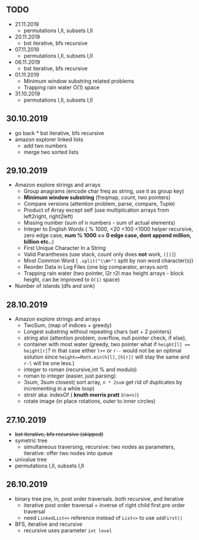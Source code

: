## TODO
  * 21.11.2019
    - permutations I,II, subsets I,II
  * 20.11.2019 
    - bst iterative, bfs recursive
  * 07.11.2019
    - permutations I,II, subsets I,II
  * 06.11.2019 
    - bst iterative, bfs recursive
  * 01.11.2019
    - Minimum window substring related problems
    - Trapping rain water O(1) space
  * 31.10.2019
    - permutations I,II, subsets I,II
## 30.10.2019 
  *  go back
    * bst iterative, bfs recursive
  * amazon explorer linked lists
    * add two numbers
    * merge two sorted lists
     
    
## 29.10.2019
  * Amazon explore strings and arrays
    * Group anagrams (encode char freq as string, use it as group key)
    * **Minimum window substring** (freqmap, count, two pointers)
    * Compare versions (attention problem, parse, compare, Tuple)
    * Product of Array except self (use multiplication arrays from left2right, right2left)
    * Missing number (sum of n numbers - sum of actual elements)
    * Integer to English Words ( % 1000, <20 <100 <1000 helper recursive, zero edge case, **num % 1000 == 0 edge case, dont append million, billion etc..**)
    * First Unique Character In a String
    * Valid Parantheses (use stack, count only does **not** work, `([)]`)
    * Most Common Word ( `.split("\\W+")` split by non word character(s))
    * Reorder Data in Log Files (one big comparator, arrays.sort)
    * Trapping rain water (two pointer, l2r r2l max height arrays - block height, can be improved to `O(1)` space)
  * Number of islands (dfs and sink)
    
## 28.10.2019
  * Amazon explore strings and arrays
    * TwoSum, (map of indices + greedy)
    * Longest substring without repeating chars (set + 2 pointers)
    * string atoi  (attention problem, overflow, null pointer check, if else),
    * container with most water (greedy, two pointer what if `height[l] == height[r]`? in that case  either `l++` or `r--` would not be an optimal solution since `height==Math.min(h[l],[h[r])` will stay the same and `r-l` will be one less.)
    * integer to roman (recursive,int % and modulo)
    * roman to integer (easier, just parsing)
    * 3sum, 3sum closest( sort array, `n * 2sum` get rid of duplicates by incrementing in a while loop)
    * strstr aka: indexOf ( **knuth morris pratt** `O(m+n)`)
    * rotate image (in place rotations, outer to inner circles)
    
## 27.10.2019
  * ~~bst iterative, bfs recursive (skipped)~~
  * symetric tree
    * simultaneous traversing, recursive: two nodes as parameters, iterative: offer two nodes into queue
  * univalue tree
  * permutations I,II, subsets I,II
  
## 26.10.2019
  * binary tree pre, in, post order traversals. both recursive, and iterative
    * iterative post order traversal = inverse of right child first pre order traversal
    * need `LinkedList<>` reference instead of `List<>` to use `addFirst()`
  * BFS, iterative and recursive
    * recursive uses parameter `int level`
